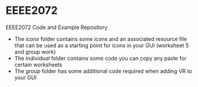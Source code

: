 # EEEE2072
EEEE2072 Code and Example Repository
- The *icons* folder contains some icons and an associated resource file that can be used as a starting point for icons in your GUI (worksheet 5 and group work)
- The *individual* folder contains some code you can copy any paste for certain worksheets
- The *group* folder has some additional code required when adding VR to your GUI 
